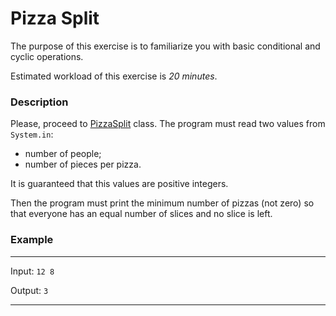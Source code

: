 # Pizza Split

The purpose of this exercise is to familiarize you with basic conditional and cyclic operations.

Estimated workload of this exercise is _20 minutes_.

### Description
Please, proceed to [PizzaSplit](src/main/java/com/epam/training/student_Gagik_Hovhannisyan/pizzasplit/PizzaSplit.java) class.
The program must read two values from `System.in`:
- number of people;
- number of pieces per pizza.

It is guaranteed that this values are positive integers.

Then the program must print the minimum number of pizzas (not zero) so that everyone has an equal number of slices and no slice is left.

### Example

---
Input: `12 8`

Output: `3`

---
